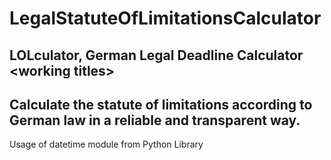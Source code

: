 # LegalStatuteOfLimitationsCalculator
## LOLculator, German Legal Deadline Calculator \<working titles>
## Calculate the statute of limitations according to German law in a reliable and transparent way.


Usage of datetime module from Python Library
